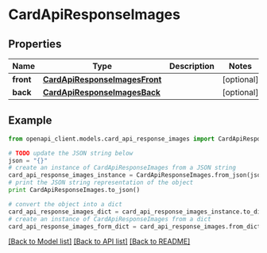 # CardApiResponseImages


## Properties
Name | Type | Description | Notes
------------ | ------------- | ------------- | -------------
**front** | [**CardApiResponseImagesFront**](CardApiResponseImagesFront.md) |  | [optional] 
**back** | [**CardApiResponseImagesBack**](CardApiResponseImagesBack.md) |  | [optional] 

## Example

```python
from openapi_client.models.card_api_response_images import CardApiResponseImages

# TODO update the JSON string below
json = "{}"
# create an instance of CardApiResponseImages from a JSON string
card_api_response_images_instance = CardApiResponseImages.from_json(json)
# print the JSON string representation of the object
print CardApiResponseImages.to_json()

# convert the object into a dict
card_api_response_images_dict = card_api_response_images_instance.to_dict()
# create an instance of CardApiResponseImages from a dict
card_api_response_images_form_dict = card_api_response_images.from_dict(card_api_response_images_dict)
```
[[Back to Model list]](../README.md#documentation-for-models) [[Back to API list]](../README.md#documentation-for-api-endpoints) [[Back to README]](../README.md)


